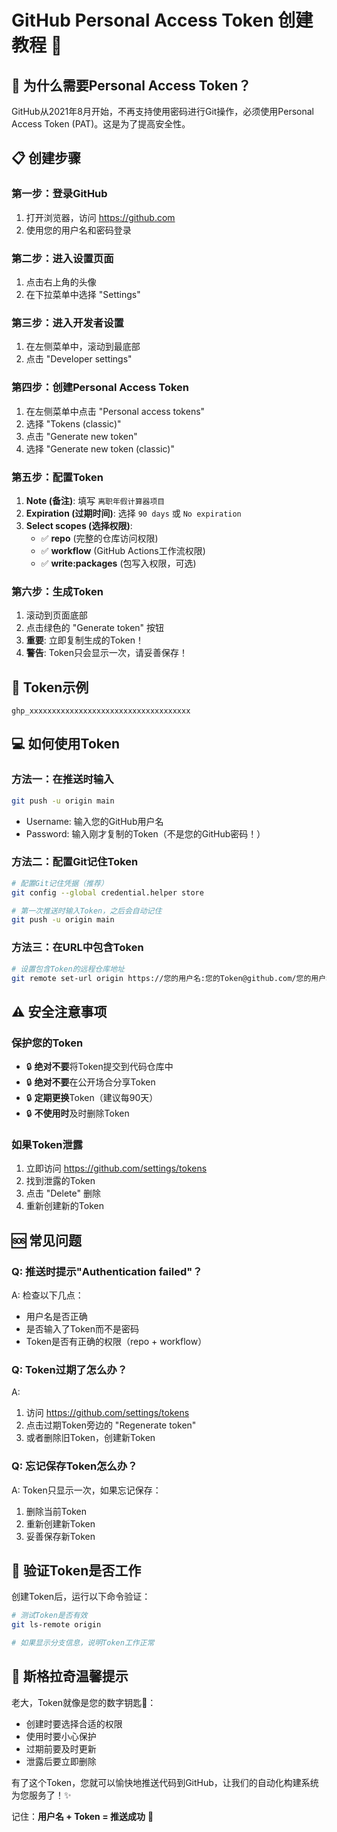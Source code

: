 # GitHub Personal Access Token 创建教程 🔐

## 🎯 为什么需要Personal Access Token？

GitHub从2021年8月开始，不再支持使用密码进行Git操作，必须使用Personal Access Token (PAT)。这是为了提高安全性。

## 📋 创建步骤

### 第一步：登录GitHub
1. 打开浏览器，访问 https://github.com
2. 使用您的用户名和密码登录

### 第二步：进入设置页面
1. 点击右上角的头像
2. 在下拉菜单中选择 "Settings"

### 第三步：进入开发者设置
1. 在左侧菜单中，滚动到最底部
2. 点击 "Developer settings"

### 第四步：创建Personal Access Token
1. 在左侧菜单中点击 "Personal access tokens"
2. 选择 "Tokens (classic)"
3. 点击 "Generate new token"
4. 选择 "Generate new token (classic)"

### 第五步：配置Token
1. **Note (备注)**: 填写 `离职年假计算器项目`
2. **Expiration (过期时间)**: 选择 `90 days` 或 `No expiration`
3. **Select scopes (选择权限)**:
   - ✅ **repo** (完整的仓库访问权限)
   - ✅ **workflow** (GitHub Actions工作流权限)
   - ✅ **write:packages** (包写入权限，可选)

### 第六步：生成Token
1. 滚动到页面底部
2. 点击绿色的 "Generate token" 按钮
3. **重要**: 立即复制生成的Token！
4. **警告**: Token只会显示一次，请妥善保存！

## 🔑 Token示例
```
ghp_xxxxxxxxxxxxxxxxxxxxxxxxxxxxxxxxxxxx
```

## 💻 如何使用Token

### 方法一：在推送时输入
```bash
git push -u origin main
```
- Username: 输入您的GitHub用户名
- Password: 输入刚才复制的Token（不是您的GitHub密码！）

### 方法二：配置Git记住Token
```bash
# 配置Git记住凭据（推荐）
git config --global credential.helper store

# 第一次推送时输入Token，之后会自动记住
git push -u origin main
```

### 方法三：在URL中包含Token
```bash
# 设置包含Token的远程仓库地址
git remote set-url origin https://您的用户名:您的Token@github.com/您的用户名/leave-calculator.git
```

## ⚠️ 安全注意事项

### 保护您的Token
- 🔒 **绝对不要**将Token提交到代码仓库中
- 🔒 **绝对不要**在公开场合分享Token
- 🔒 **定期更换**Token（建议每90天）
- 🔒 **不使用时**及时删除Token

### 如果Token泄露
1. 立即访问 https://github.com/settings/tokens
2. 找到泄露的Token
3. 点击 "Delete" 删除
4. 重新创建新的Token

## 🆘 常见问题

### Q: 推送时提示"Authentication failed"？
A: 检查以下几点：
- 用户名是否正确
- 是否输入了Token而不是密码
- Token是否有正确的权限（repo + workflow）

### Q: Token过期了怎么办？
A: 
1. 访问 https://github.com/settings/tokens
2. 点击过期Token旁边的 "Regenerate token"
3. 或者删除旧Token，创建新Token

### Q: 忘记保存Token怎么办？
A: Token只显示一次，如果忘记保存：
1. 删除当前Token
2. 重新创建新Token
3. 妥善保存新Token

## 🎉 验证Token是否工作

创建Token后，运行以下命令验证：
```bash
# 测试Token是否有效
git ls-remote origin

# 如果显示分支信息，说明Token工作正常
```

## 🐔 斯格拉奇温馨提示

老大，Token就像是您的数字钥匙🔑：
- 创建时要选择合适的权限
- 使用时要小心保护
- 过期前要及时更新
- 泄露后要立即删除

有了这个Token，您就可以愉快地推送代码到GitHub，让我们的自动化构建系统为您服务了！✨

记住：**用户名 + Token = 推送成功** 🚀